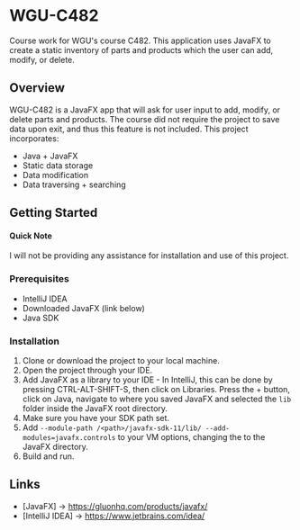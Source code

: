 # WGU-C482
Course work for WGU's course C482. This application uses JavaFX to create a static inventory of parts and products which the user can add, modify, or delete. 

## Overview
WGU-C482 is a JavaFX app that will ask for user input to add, modify, or delete parts and products. The course did not require the project to save data upon exit, and thus this feature is not included. This project incorporates: 

- Java + JavaFX
- Static data storage
- Data modification 
- Data traversing + searching

## Getting Started
#### Quick Note
I will not be providing any assistance for installation and use of this project. 

### Prerequisites
- IntelliJ IDEA
- Downloaded JavaFX (link below)
- Java SDK

### Installation
1. Clone or download the project to your local machine.
2. Open the project through your IDE.
3. Add JavaFX as a library to your IDE - In IntelliJ, this can be done by pressing CTRL-ALT-SHIFT-S, then click on Libraries. Press the + button, click on Java, navigate to where you saved JavaFX and selected the `lib` folder inside the JavaFX root directory. 
4. Make sure you have your SDK path set.
5. Add `--module-path /<path>/javafx-sdk-11/lib/ --add-modules=javafx.controls` to your VM options, changing the <path> to the JavaFX directory.
6. Build and run. 

## Links
- [JavaFX] -> https://gluonhq.com/products/javafx/
- [IntelliJ IDEA] -> https://www.jetbrains.com/idea/
